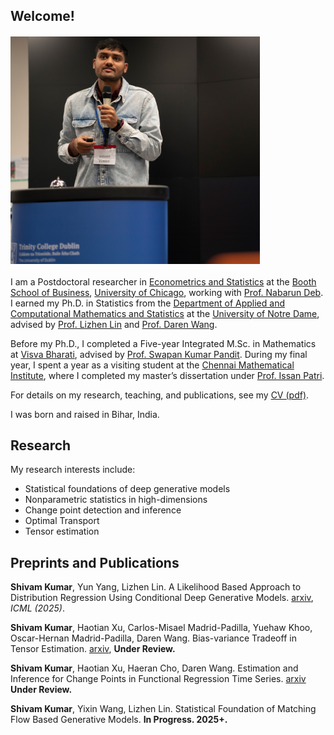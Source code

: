 <meta name ="google-site-verification" content="yF5Flc-aUai5T6qMqO29X264x9xHV1m_WeJuDE5ChPo" />

## Welcome!

<img width="399" alt="Shivam Kumar" src="/assets/me_github.jpg" style="display: block; margin: 20px 0;">



I am a Postdoctoral researcher in [Econometrics and Statistics](https://www.chicagobooth.edu/faculty/academic-areas/econometrics-and-statistics) at the [Booth School of Business](https://www.chicagobooth.edu/), [University of Chicago](https://www.uchicago.edu/), working with [Prof. Nabarun Deb](https://nabarund.github.io/). I earned my Ph.D. in Statistics from the [Department of Applied and Computational Mathematics and Statistics](https://acms.nd.edu) at the [University of Notre Dame](https://nd.edu), advised by [Prof. Lizhen Lin](https://blog.umd.edu/lizhen01/) and [Prof. Daren Wang](https://darenwang.github.io/website).

Before my Ph.D., I completed a Five-year Integrated M.Sc. in Mathematics at [Visva Bharati](https://visvabharati.ac.in/index.html), advised by [Prof. Swapan Kumar Pandit](https://www.visvabharati.ac.in/SwapanKumarPandit.html). During my final year, I spent a year as a visiting student at the [Chennai Mathematical Institute](https://www.cmi.ac.in/), where I completed my master’s dissertation under [Prof. Issan Patri](https://www.isid.ac.in/~statmath/index.php?module=Faculty).

For details on my research, teaching, and publications, see my [CV (pdf)](https://github.com/civamkr/website/blob/main/CV_Shivam_Kumar_OCT_2024.pdf).

I was born and raised in Bihar, India.



## Research

My  research interests include:
- Statistical foundations of deep generative models
- Nonparametric statistics in high-dimensions
- Change point detection and inference
- Optimal Transport
- Tensor estimation
<!--- Bayes methodology-->


## Preprints and Publications

**Shivam Kumar**, Yun Yang, Lizhen Lin. A Likelihood Based Approach to Distribution Regression Using Conditional Deep Generative Models. [arxiv](https://arxiv.org/abs/2410.02025.pdf), *ICML (2025)*.

**Shivam Kumar**, Haotian Xu, Carlos-Misael Madrid-Padilla, Yuehaw Khoo, Oscar-Hernan Madrid-Padilla, Daren Wang. Bias-variance Tradeoff in Tensor Estimation. [arxiv](https://arxiv.org/abs/2509.17382), **Under Review.**

**Shivam Kumar**, Haotian Xu, Haeran Cho, Daren Wang. Estimation and Inference for Change Points in Functional Regression Time Series. [arxiv](https://arxiv.org/abs/2405.05459.pdf) **Under Review.**

**Shivam Kumar**, Yixin Wang, Lizhen Lin. Statistical Foundation of Matching Flow Based Generative Models. **In Progress. 2025+.**

<!--**Shivam Kumar**, Shitao Fan, Lizhen Lin. Adaptive Online Variational Bayes. **In Progress. 2024+.**

**Shivam Kumar**, Carlos-Misael Madrid-Padilla. Additive Temporal-spatial Model via Trend Filtering. **In Progress. 2024+.**-->
